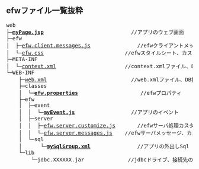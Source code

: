<H2>efwファイル一覧抜粋</H2>
<pre>
web
├─<b><a href="file_list/myPage.jsp.md">myPage.jsp</a></b>							&nbsp;//アプリのウェブ画面
├─efw
│  ├─<a href="../../release%20with%20sample/web%20application/efw/efw.client.messages.js">efw.client.messages.js</a>			&nbsp;&nbsp;&nbsp;//efwクライアントメッセージ、カスタマイズ可能
│  └─<a href="../../release%20with%20sample/web%20application/efw/efw.css">efw.css</a>							//efwスタイルシート、カスタマイズ可能
├─META-INF
│  └─<a href="../../release%20with%20sample/web%20application/META-INF/context.xml">context.xml</a>						&nbsp;//context.xmlファイル、DB接続を定義する
└─WEB-INF
    ├─<a href="../../release%20with%20sample/web%20application/WEB-INF/web.xml">web.xml</a>							&nbsp;&nbsp;//web.xmlファイル、DB接続のの引用を定義する
    ├─classes
    │  └─<b><a href="file_list/efw.properties.md">efw.properties</a></b>					//efwプロパティ
    ├─efw
    │  ├─event
    │  │  └─<b><a href="file_list/myEvent.js.md">myEvent.js</a></b>					&nbsp;//アプリのイベント
    │  ├─server
    │  │  ├─<a href="../../release%20with%20sample/web%20application/WEB-INF/efw/server/efw.server.customize.js">efw.server.customize.js</a>	&nbsp;&nbsp;&nbsp;//efwサーバ処理カスタマイズファイル
    │  │  └─<a href="../../release%20with%20sample/web%20application/WEB-INF/efw/server/efw.server.messages.js">efw.server.messages.js</a>	&nbsp;&nbsp;//efwサーバメッセージ、カスタマイズ可能
    │  └─sql
    │      └─<b><a href="file_list/mySqlGroup.xml.md">mySqlGroup.xml</a></b>			&nbsp;&nbsp;&nbsp;//アプリの外出しSql
    └─lib
        └─jdbc.XXXXXX.jar			&nbsp;&nbsp;&nbsp;//jdbcドライブ、接続先のDB種類とバージョンによる
</pre>
